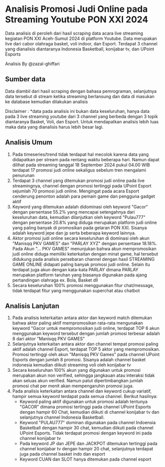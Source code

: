 # Analisis Promosi Judi Online pada Streaming Youtube PON XXI 2024
Data analisis di peroleh dari hasil scraping data acara live streaming kegiatan PON XXI Aceh-Sumut 2024 di platform Youtube. Data merupakan live dari cabor olahraga basket, voli indoor, dan Esport. Terdapat 3 channel yang dianalisis diantaranya Indonesia Basketball, konijabar tv, dan UPoint Esports

Analisis By @zazal-ghiffari

## Sumber data
Data diambil dari hasil scraping dengan bahasa pemrograman, selanjutnya data tersebut di stream ketika streaming berlansung dan data di masukan ke database kemudian dilakukan analisis

Disclaimer : *data pada analisis ini bukan data keseluruhan, hanya data pada 3 live streaming youtube dari 3 channel yang berbeda dengan 3 topik diantaranya Basket, Voli, dan Esport. Untuk mendapatkan analisis lebih luas maka data yang dianalisis harus lebih besar lagi.

## Analisis Umum
1. Pada timeseries/trend tidak terdapat hal mecolok karena data yang didapatkan per stream pada rentang waktu beberapa hari. Namun dapat dilihat pada streaming tanggal 18 September 2024 pukul 04.00 WIB terdapat 17 promosi judi online sekaligus sebelum tren mengalami penurunan
2. Terdapat 3 channel yang ditemukan promosi judi online pada live streamingnya, channel dengan promosi tertinggi pada UPoint Esport sejumlah 70 promosi judi online. Mengingat pada acara Esport cenderung penonton adalah para pemain game dan pengguna gadget aktif
3. Keyword yang ditemukan adalah didominasi oleh keyword "Gacor" dengan persentase 55.2% yang mencapai setengahnya dari keseluruhan data, kemudian dilanjutkan oleh keyword "Pulau777" dengan persentase 20.8% yang diduga merupakan platform judi online yang paling banyak di promosikan pada gelaran PON XXI. Sisanya adalah keyword jepe dan jp serta beberapa keyword lainnya.
4. Aktor promosi judi online secara keseluruhan di dominasi oleh akun "Manisqq PKV GAMES" dan "PARLAY XYZ" dengan persentase 18.18%. Pada Akun "... PKV GAMES" menunjukan bahwa akun mempromosikan judi online diduga memiliki keterkaitan dengan minat game, hal tersebut didukung pada analisis persebaran channel dengan hasil STREAMING GAME ONLINE didapati paling banyak promosi judi online. Selain itu terdapat juga akun dengan kata-kata PARLAY dimana PARLAY merupakan platform taruhan yang biasanya digunakan pada ajang pertandingan olahraga ex. Bola, Basket dll
5. Secara keseluruhan 100% promosi menggunakan fitur chat/message, tidak terdapat fitur yang menggunakan superchat atau chatbot
## Analisis Lanjutan
1. Pada analisis keterkaitan antara aktor dan keyword match ditemukan bahwa aktor paling aktif mempromosikan rata-rata mengunakan keyword "Gacor untuk mempromosikan judi online, terdapat TOP 6 akun menggunakan keyword tersebut dengan jumlah promosi terbesar adalah 8 dari aktor "Manisqq PKV GAMES"
2. Selanjutnya keterkaitan antara aktor dan channel tempat promosi paling aktif adalah channel Esport, terdapat TOP 5 aktor yang mempromosikan. Promosi tertinggi oleh akun "Manisqq PKV Games" pada channel UPoint Esports dengan jumlah 8 promosi. Sisanya adalah channel basket indonesia kemudian diikuti streaming voli oleh konijabar tv
3. Secara keseluruhan 100% akun yang digunakan untuk promosi merupakan akun non verified, sehingga jangkauan atau interaksi tidak akan seluas akun verified. Namun patut dipertimbangkan jumlah promosi chat per menit akan mempengaruhin promosi juga.
4. Pada analisis keterkaitan antara channel dan keyword cukup variatif, hampir semua keyword terdapat pada semua channel. Berikut hasilnya:
   - Keyword paling aktif digunakan untuk promosi adalah tentunya "GACOR" dimana promosi tertinggi pada channel UPoint Esports dengan hampir 60 Chat, kemudian diikuti di channel konijabar tv dan selanjutnya channel Indonesia Basketball.
   - Keyword "PULAU777" dominan digunakan pada channel Indoensia Basketball dengan hampir 30 chat, kemudian diikuti pada channel UPoint Esports. Tidak terdapat promosi dengan keyword ini pada channel konijabar tv
   - Pada keyword JP dan JEPE dan JACKPOT ditemukan tertinggi pada channel konijabar tv dengan hampir 20 chat, selanjutnya terdapat juga pada channel basket indo dan esport
   - Keyword CUAN dan SLOT hanya ditemukan pada channel esport
